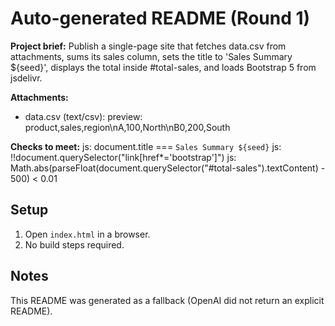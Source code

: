 # Auto-generated README (Round 1)

**Project brief:** Publish a single-page site that fetches data.csv from attachments, sums its sales column, sets the title to 'Sales Summary ${seed}', displays the total inside #total-sales, and loads Bootstrap 5 from jsdelivr.

**Attachments:**
- data.csv (text/csv): preview: product,sales,region\nA,100,North\nB0,200,South

**Checks to meet:**
js: document.title === `Sales Summary ${seed}`
js: !!document.querySelector("link[href*='bootstrap']")
js: Math.abs(parseFloat(document.querySelector("#total-sales").textContent) - 500) < 0.01

## Setup
1. Open `index.html` in a browser.
2. No build steps required.

## Notes
This README was generated as a fallback (OpenAI did not return an explicit README).
